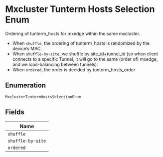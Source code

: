 
# Mxcluster Tunterm Hosts Selection Enum

Ordering of tunterm_hosts for mxedge within the same mxcluster.

* When `shuffle`, the ordering of tunterm_hosts is randomized by the device’s MAC.
* When `shuffle-by-site`, we shuffle by site_id+tunnel_id (so when client connects to a specific Tunnel, it will go to the same (order of) mxedge, and we load-balancing between tunnels).
* When `ordered`, the order is decided by tunterm_hosts_order

## Enumeration

`MxclusterTuntermHostsSelectionEnum`

## Fields

| Name |
|  --- |
| `shuffle` |
| `shuffle-by-site` |
| `ordered` |

